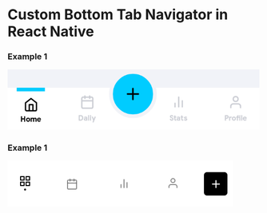 # Custom Bottom Tab Navigator in React Native

### Example 1

![tabNav](assets/bottomtab.png)

### Example 1

![tabNav](assets/btt.png)
